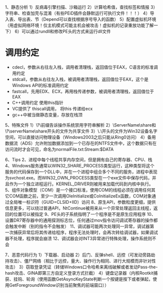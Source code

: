 1、静态分析
1）反病毒引擎扫描、沙箱运行
2）计算哈希值，查找标签和情报
3）字符串、检查加壳与混淆（有些PEiD插件会静默运行可执行文件！！！）
4）导入表、导出表、节（Depend可以查找根据序号导入的函数）
5）配置虚拟机环境（用虚拟网络环境！仅主机模式可能主机会被攻击！虚拟机的记录重放功能了解一下）
6）可以通过rundll和修改PE头的方式来运行dll文件

# 调用约定
* cdecl，参数从右往左入栈，调用者清理栈，返回值位于EAX，C语言的标准调用约定
* stdcall，参数从右往左入栈，被调用者清理栈，返回值位于EAX，这个是Windows API的标准调用约定
* fastcall，先用EDX、ECX，再用栈传递参数，被调用者清理栈，返回值位于EAX
* C++调用约定 使用this指针
* VC提供了 thiscall调用， 将this 传递给ecx
* gc++中被当做静态变量，存放在栈顶

5、特殊文件
1）\\?\前缀告诉操作系统禁用字符串解析
2）\\ServerName\share和\\?\serverName\share开头的文件为共享文件
3）\\.\开头的文件为Win32设备名字空间，可以直接访问物理设备（Windows2003之后只能从Ring0访问）
4）备用数据流（ADS）允许附加数据添加到一个已存在的NTFS文件中，这个数据只有在访问流时才会可见，命名为normalFile.txt:Stream:$DATA

6、Tips
2、进程中每个线程共享内存空间，但是拥有自己的寄存器、CPU、栈
4、Windows服务通常以WIN32_SHARE_PROCESS类型运行，这种类型将这个服务的代码保存到一个DLL中，并在一个进程中组合多个不同的服务，进程中表现为svchost.exe。而WIN32_OWN_PROCESS类型在一个exe文件中保存代码，并且作为一个独立进程运行。KERNEL_DRIVER则被用来加载代码到内核中执行。
5、组件对象模型（COM）是一个接口标准，使用COM的线程必须在调用任何其它COM函数之前，至少一次调用OleInitialize或CoInitializeEx函数，COM对象通过全局唯一标识符（GUID=CLSID+IID）访问
8、原生API，参数粒度更细，提供信息更多，可以绕过普通API，NtContinue被用来从一个异常处理返回主线程，返回的位置可以被指定
9、PE头的子系统指明了一个程序是不是原生应用程序
10、设置DR7寄存器中的通用探测标志位，任何通过mov指令访问调试寄存器的操作都会触发中断（别的指令不会触发）
11、调试器可能两次处理同一异常，调试器第一次捕获异常后将其传递给程序，程序无法处理时，会再次转给调试器，如果调试器不处理，程序就会崩溃
12、调试器会对INT3异常进行特殊处理，操作系统则不会

7、恶意代码行为
1）下载器、启动器
2）后门、反弹shell、远控（可发动旁路劫持攻击）、僵尸网络（相比于远控，量大、操作行为相同、进行大规模而非针对性攻击）
3）窃取登录凭证（转储Windows口令哈希来离线破解或者发动Pass-the-hash攻击、GINA即第三方自定义登录方式拦截）
4）键盘记录器（内核Rootkit捕获、挂钩、轮询（使用函数GetAsyncKeyState判断一个按键是按下或者弹起，使用GetForegroundWindow识别当前聚焦的前端窗口））